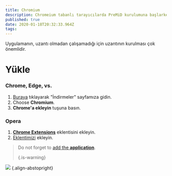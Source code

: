 ```yaml
---
title: Chromium
description: Chromeium tabanlı tarayıcılarda PreMiD kurulumuna başlarken
published: true
date: 2020-01-18T20:32:33.964Z
tags:
---
```


Uygulamanın, uzantı olmadan çalışamadığı için uzantının kurulması çok önemlidir.

# Yükle
### Chrome, Edge, vs.
1. [Buraya](https://premid.app/downloads) tıklayarak "İndirmeler" sayfamıza gidin.
2. Choose **Chromium**.
3. **Chrome'a ekleyin** tuşuna basın.

### Opera
1. **[Chrome Extensions](https://addons.opera.com/en/extensions/details/install-chrome-extensions/)** eklentisini ekleyin.
2. [Eklentimizi](https://premid.app/downloads) ekleyin.

> Do not forget to [add the **application**](/install). 
> 
> {.is-warning}

![](https://img.icons8.com/color/2x/chrome.png) {.align-abstopright}
